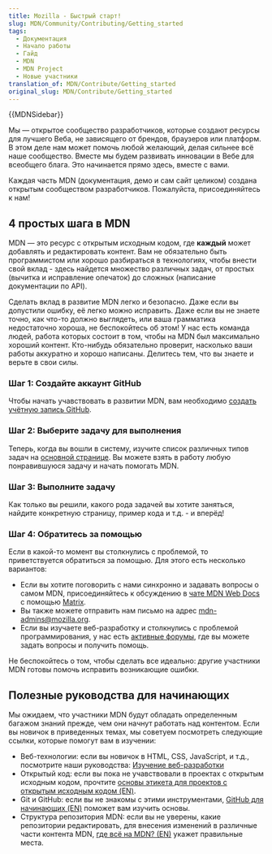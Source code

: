 ```yaml
---
title: Mozilla - Быстрый старт!
slug: MDN/Community/Contributing/Getting_started
tags:
  - Документация
  - Начало работы
  - Гайд
  - MDN
  - MDN Project
  - Новые участники
translation_of: MDN/Contribute/Getting_started
original_slug: MDN/Contribute/Getting_started
---
```

{{MDNSidebar}}

Мы — открытое сообщество разработчиков, которые создают ресурсы для лучшего Веба, не зависящего от брендов, браузеров или платформ. В этом деле нам может помочь любой желающий, делая сильнее всё наше сообщество. Вместе мы будем развивать инновации в Вебе для всеобщего блага. Это начинается прямо здесь, вместе с вами.

Каждая часть MDN (документация, демо и сам сайт целиком) создана открытым сообществом разработчиков. Пожалуйста, присоединяйтесь к нам!

## 4 простых шага в MDN

MDN — это ресурс с открытым исходным кодом, где **каждый** может добавлять и редактировать контент. Вам не обязательно быть программистом или хорошо разбираться в технологиях, чтобы внести свой вклад - здесь найдется множество различных задач, от простых (вычитка и исправление опечаток) до сложных (написание документации по API).

Сделать вклад в развитие MDN легко и безопасно. Даже если вы допустили ошибку, её легко можно исправить. Даже если вы не знаете точно, как что-то должно выглядеть, или ваша грамматика недостаточно хороша, не беспокойтесь об этом! У нас есть команда людей, работа которых состоит в том, чтобы на MDN был максимально хороший контент. Кто-нибудь обязательно проверит, насколько ваши работы аккуратно и хорошо написаны. Делитесь тем, что вы знаете и верьте в свои силы.

### Шаг 1: Создайте аккаунт GitHub

Чтобы начать учавствовать в развитии MDN, вам необходимо [создать учётную запись GitHub](https://github.com/mdn/content/#setup).

### Шаг 2: Выберите задачу для выполнения

Теперь, когда вы вошли в систему, изучите список различных типов задач на [основной странице](/ru/docs/MDN/Contribute). Вы можете взять в работу любую понравившуюся задачу и начать помогать MDN.

### Шаг 3: Выполните задачу

Как только вы решили, какого рода задачей вы хотите заняться, найдите конкретную страницу, пример кода и т.д. - и вперёд!

### Шаг 4: Обратитесь за помощью

Если в какой-то момент вы столкнулись с проблемой, то приветствуется обратиться за помощью. Для этого есть несколько вариантов:

- Если вы хотите поговорить с нами синхронно и задавать вопросы о самом MDN, присоединяйтесь к обсуждению в [чате MDN Web Docs](https://chat.mozilla.org/#/room/#mdn:mozilla.org) с помощью [Matrix](https://wiki.mozilla.org/Matrix).
- Вы также можете отправить нам письмо на адрес <mdn-admins@mozilla.org>.
- Если вы изучаете веб-разработку и столкнулись с проблемой программирования, у нас есть [активные форумы](https://discourse.mozilla.org/c/mdn/learn/250), где вы можете задать вопросы и получить помощь.

Не беспокойтесь о том, чтобы сделать все идеально: другие участники MDN готовы помочь исправить возникающие ошибки.

## Полезные руководства для начинающих

Мы ожидаем, что участники MDN будут обладать определенным багажом знаний прежде, чем они начнут работать над контентом. Если вы новичок в приведенных темах, мы советуем посмотреть следующие ссылки, которые помогут вам в изучении:

- Веб-технологии: если вы новичок в HTML, CSS, JavaScript, и т.д., посмотрите наши руководства: [Изучение веб-разработки](/ru/docs/Learn)
- Открытый код: если вы пока не учавствовали в проектах с открытым исходным кодом, прочтите [основы этикета для проектов с открытым исходным кодом (EN)](/ru/docs/MDN/Contribute/Open_source_etiquette).
- Git и GitHub: если вы не знакомы с этими инструментами, [GitHub для начинающих (EN)](/ru/docs/MDN/Contribute/GitHub_beginners) поможет вам изучить основы.
- Структура репозитория MDN: если вы не уверены, какие репозитории редактировать, для внесения изменений в различные части контента MDN, [где всё на MDN? (EN)](/ru/docs/MDN/Contribute/Where_is_everything) укажет правильные места.
